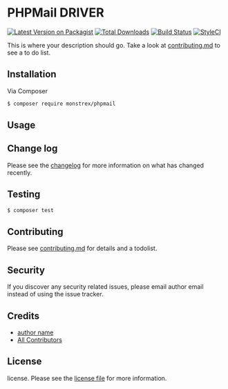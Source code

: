 # PHPMail DRIVER

[![Latest Version on Packagist][ico-version]][link-packagist]
[![Total Downloads][ico-downloads]][link-downloads]
[![Build Status][ico-travis]][link-travis]
[![StyleCI][ico-styleci]][link-styleci]

This is where your description should go. Take a look at [contributing.md](contributing.md) to see a to do list.

## Installation

Via Composer

``` bash
$ composer require monstrex/phpmail
```

## Usage

## Change log

Please see the [changelog](changelog.md) for more information on what has changed recently.

## Testing

``` bash
$ composer test
```

## Contributing

Please see [contributing.md](contributing.md) for details and a todolist.

## Security

If you discover any security related issues, please email author email instead of using the issue tracker.

## Credits

- [author name][link-author]
- [All Contributors][link-contributors]

## License

license. Please see the [license file](license.md) for more information.

[ico-version]: https://img.shields.io/packagist/v/monstrex/phpmail.svg?style=flat-square
[ico-downloads]: https://img.shields.io/packagist/dt/monstrex/phpmail.svg?style=flat-square
[ico-travis]: https://img.shields.io/travis/monstrex/phpmail/master.svg?style=flat-square
[ico-styleci]: https://styleci.io/repos/12345678/shield

[link-packagist]: https://packagist.org/packages/monstrex/phpmail
[link-downloads]: https://packagist.org/packages/monstrex/phpmail
[link-travis]: https://travis-ci.org/monstrex/phpmail
[link-styleci]: https://styleci.io/repos/12345678
[link-author]: https://github.com/phpmail
[link-contributors]: ../../contributors
